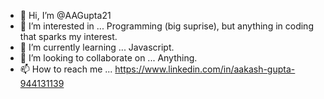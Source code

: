 - 👋 Hi, I’m @AAGupta21
- 👀 I’m interested in ... Programming (big suprise), but anything in coding that sparks my interest.
- 🌱 I’m currently learning ... Javascript.
- 💞️ I’m looking to collaborate on ... Anything.
- 📫 How to reach me ... https://www.linkedin.com/in/aakash-gupta-944131139

<!---
AAGupta21/AAGupta21 is a ✨ special ✨ repository because its `README.md` (this file) appears on your GitHub profile.
You can click the Preview link to take a look at your changes.
--->
